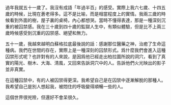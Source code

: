 過年我就五十一歲了。我沒有成語「年過半百」的感受。實際上我六七歲、十四五歲的時候，比現在蒼老得多。這不是比喻，而是相當程度上的實情。我兩三歲的時候看到外面的樹，屋子裏的桌椅，內心都想哭。當時不懂得表達，那是一種深刻沉重的被囚禁感。我在三十歲到四十歲的監獄人生中，有類似體驗，但是比不上兩三歲時候感受到沉重的囚禁感、絕望和無力。

五十一歲，我越來越明白蘇格拉底最後說的話：感謝那位醫藥之神，治癒了生命這種病。我們在世間的存在，實際上是一種深刻的囚禁形式。爲什麼我們會進入這種囚禁形式呢？也許對有的人來說，是因爲他已經走出柏拉圖所說的洞穴，看到了真實的陽光、樹木、大海、清風，又回來告訴洞穴中的人。告訴他們火光映出的影子並非真實。

在這種囚禁中，有的人被囚禁得更深。我希望自己是在囚禁中逐漸解脫的那種人。我希望自己是別人想起我，被悶住的呼吸變得順暢一些的人。

這個世界很兇險，但還好不會呆很久。